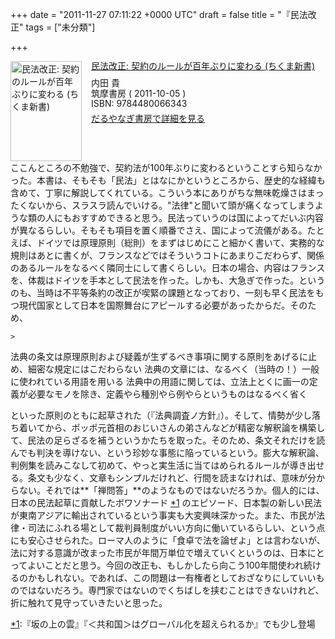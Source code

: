 
+++
date = "2011-11-27 07:11:22 +0000 UTC"
draft = false
title = "『民法改正"
tags = ["未分類"]

+++
<div class="mm-middle" style="margin-bottom:0px;"><div class="mm-image" style="float:left;"><a href="http://www.amazon.co.jp/exec/obidos/ASIN/4480066349/bestylesnet-22/ref=nosim" target="_blank"><img src="http://ecx.images-amazon.com/images/I/41RG31AlrrL._SL160_.jpg" alt="民法改正: 契約のルールが百年ぶりに変わる (ちくま新書)" title="民法改正: 契約のルールが百年ぶりに変わる (ちくま新書)" width="114" height="160" border="0"/></a></div><div class="mm-content" style="float:left;margin-left:15px;line-height:120%"><div class="mm-title" style="line-height:120%"><a href="http://www.amazon.co.jp/exec/obidos/ASIN/4480066349/bestylesnet-22/ref=nosim" target="_blank">民法改正: 契約のルールが百年ぶりに変わる (ちくま新書)</a></div><div class="mm-detail" style="margin-top:10px;">内田 貴<br/>筑摩書房 ( 2011-10-05 )<br/>ISBN: 9784480066343<br/><div style="margin:7px 0px"><a href="http://mediamarker.net/u/daruyanagi/?asin=4480066349" target="_blank">だるやなぎ書房で詳細を見る</a></div></div></div><div style="clear:left"></div></div>ここんところの不勉強で、契約法が100年ぶりに変わるということすら知らなかった。本書は、そもそも「民法」とはなにかというところから、歴史的な経緯も含めて、丁寧に解説してくれている。こういう本にありがちな無味乾燥さはまったくないから、スラスラ読んでいける。"法律"と聞いて頭が痛くなってしまうような類の人にもおすすめできると思う。民法っていうのは国によってだいぶ内容が異なるらしい。そもそも項目を置く順番でさえ、国によって流儀がある。たとえば、ドイツでは原理原則（総則）をまずはじめにこと細かく書いて、実務的な規則はあとに書くが、フランスなどではそういうコトにあまりこだわらず、関係のあるルールをなるべく隣同士にして書くらしい。日本の場合、内容はフランスを、体裁はドイツを手本として民法を作った。しかも、大急ぎで作った。というのも、当時は不平等条約の改正が喫緊の課題となっており、一刻も早く民法をもつ現代国家として日本を国際舞台にアピールする必要があったからだ。そのため、

    >
        

法典の条文は原理原則および疑義が生ずるべき事項に関する原則をあげるに止め、細密な規定にはこだわらない
法典の文章には、なるべく（当時の！）一般に使われている用語を用いる
法典中の用語に関しては、立法上とくに画一の定義が必要なモノを除き、定義やら種別やら例やらというものはなるべく省く

    
といった原則のともに起草された（『法典調査ノ方針』）。そして、情勢が少し落ち着いてから、ポッポ元首相のおじいさんの弟さんなどが精密な解釈論を構築して、民法の足らざるを補うというかたちを取った。そのため、条文それだけを読んでも判決を導けない、という珍妙な事態に陥っているという。膨大な解釈論、判例集を読みこなして初めて、やっと実生活に当てはめられるルールが導き出せる。条文も少なく、文章もシンプルだけれど、行間を読まなければ、意味が分からない。それでは**「禅問答」**のようなものではないだろうか。個人的には、日本の民法起草に貢献したボワソナード <a href="#f1" name="fn1" title="『坂の上の雲』『＜共和国＞はグローバル化を超えられるか』でも少し登場">*1</a> のエピソード、日本製の新しい民法が東南アジアに輸出されているという事実も大変興味深かった。また、市民が法律・司法にふれる場として裁判員制度がいい方向に働いているらしい、という点にも安心させられた。ローマ人のように「食卓で法を論ぜよ」とは言わないが、法に対する意識が改まった市民が年間万単位で増えていくというのは、日本にとってよいことだと思う。今回の改正も、もしかしたら向こう100年間使われ続けるのかもしれない。であれば、この問題は一有権者としておざなりにしていいものではないだろう。専門家ではないのでくちばしを挟むことはできないけれど、折に触れて見守っていきたいと思った。
<div class="footnote">
<a href="#fn1" name="f1" class="footnote-number">*1</a><span class="footnote-delimiter">:</span><span class="footnote-text">『坂の上の雲』『＜共和国＞はグローバル化を超えられるか』でも少し登場</span>
</div>

